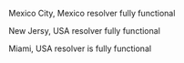 Mexico City, Mexico resolver fully functional

New Jersy, USA resolver fully functional

Miami, USA resolver is fully functional
